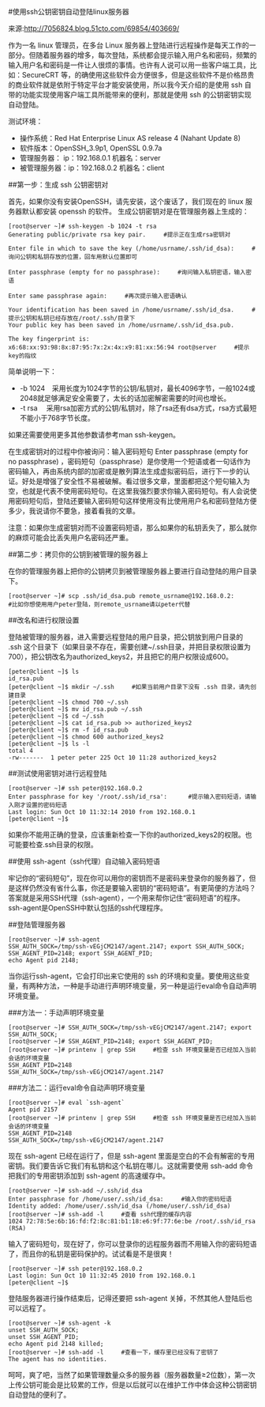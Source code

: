 #使用ssh公钥密钥自动登陆linux服务器

来源:http://7056824.blog.51cto.com/69854/403669/

作为一名 linux 管理员，在多台 Linux 服务器上登陆进行远程操作是每天工作的一部分。但随着服务器的增多，每次登陆，系统都会提示输入用户名和密码，频繁的输入用户名和密码是一件让人很烦的事情。也许有人说可以用一些客户端工具，比如：SecureCRT 等，的确使用这些软件会方便很多，但是这些软件不是价格昂贵的商业软件就是依附于特定平台才能安装使用，所以我今天介绍的是使用 ssh 自带的功能实现使用客户端工具所能带来的便利，那就是使用 ssh 的公钥密钥实现自动登陆。

测试环境：

- 操作系统：Red Hat Enterprise Linux AS release 4 (Nahant Update 8)
- 软件版本：OpenSSH_3.9p1, OpenSSL 0.9.7a
- 管理服务器：    ip：192.168.0.1    机器名：server
- 被管理服务器：ip：192.168.0.2    机器名：client

##第一步：生成 ssh 公钥密钥对

首先，如果你没有安装OpenSSH，请先安装，这个废话了，我们现在的 linux 服务器默认都安装 openssh 的软件。
生成公钥密钥对是在管理服务器上生成的：

    [root@server ~]# ssh-keygen -b 1024 -t rsa
    Generating public/private rsa key pair.     #提示正在生成rsa密钥对

    Enter file in which to save the key (/home/usrname/.ssh/id_dsa):     #询问公钥和私钥存放的位置，回车用默认位置即可

    Enter passphrase (empty for no passphrase):     #询问输入私钥密语，输入密语

    Enter same passphrase again:     #再次提示输入密语确认

    Your identification has been saved in /home/usrname/.ssh/id_dsa.     #提示公钥和私钥已经存放在/root/.ssh/目录下
    Your public key has been saved in /home/usrname/.ssh/id_dsa.pub.

    The key fingerprint is:
    x6:68:xx:93:98:8x:87:95:7x:2x:4x:x9:81:xx:56:94 root@server     #提示key的指纹 
 

简单说明一下：

- -b 1024　采用长度为1024字节的公钥/私钥对，最长4096字节，一般1024或2048就足够满足安全需要了，太长的话加密解密需要的时间也增长。
- -t rsa　 采用rsa加密方式的公钥/私钥对，除了rsa还有dsa方式，rsa方式最短不能小于768字节长度。

如果还需要使用更多其他参数请参考man ssh-keygen。

在生成密钥对的过程中你被询问：输入密码短句 Enter passphrase (empty for no passphrase) ，密码短句（passphrase）是你使用一个短语或者一句话作为密码输入，再由系统内部的加密或是散列算法生成虚拟密码后，进行下一步的认证。好处是增强了安全性不易被破解。看过很多文章，里面都把这个短句输入为空，也就是代表不使用密码短句。在这里我强烈要求你输入密码短句。有人会说使用密码短句后，登陆还要输入密码短句这样使用没有比使用用户名和密码登陆方便多少，我说请你不要急，接着看我的文章。

注意：如果你生成密钥对而不设置密码短语，那么如果你的私钥丢失了，那么就你的麻烦可能会比丢失用户名密码还严重。

##第二步：拷贝你的公钥到被管理的服务器上

在你的管理服务器上把你的公钥拷贝到被管理服务器上要进行自动登陆的用户目录下。

    [root@server ~]# scp .ssh/id_dsa.pub remote_usrname@192.168.0.2:      #比如你想使用用户peter登陆，则remote_usrname请以peter代替 
 

##改名和进行权限设置

登陆被管理的服务器，进入需要远程登陆的用户目录，把公钥放到用户目录的 .ssh 这个目录下（如果目录不存在，需要创建~/.ssh目录，并把目录权限设置为700），把公钥改名为authorized_keys2，并且把它的用户权限设成600。

    [peter@client ~]$ ls
    id_rsa.pub
    [peter@client ~]$ mkdir ~/.ssh     #如果当前用户目录下没有 .ssh 目录，请先创建目录
    [peter@client ~]$ chmod 700 ~/.ssh
    [peter@client ~]$ mv id_rsa.pub ~/.ssh
    [peter@client ~]$ cd ~/.ssh
    [peter@client ~]$ cat id_rsa.pub >> authorized_keys2
    [peter@client ~]$ rm -f id_rsa.pub
    [peter@client ~]$ chmod 600 authorized_keys2
    [peter@client ~]$ ls -l
    total 4
    -rw-------  1 peter peter 225 Oct 10 11:28 authorized_keys2 

##测试使用密钥对进行远程登陆

    [root@server ~]# ssh peter@192.168.0.2
    Enter passphrase for key '/root/.ssh/id_rsa':      #提示输入密码短语，请输入刚才设置的密码短语
    Last login: Sun Oct 10 11:32:14 2010 from 192.168.0.1
    [peter@client ~]$ 
 
如果你不能用正确的登录，应该重新检查一下你的authorized_keys2的权限。也可能要检查.ssh目录的权限。

##使用 ssh-agent（ssh代理）自动输入密码短语

牢记你的“密码短句”，现在你可以用你的密钥而不是密码来登录你的服务器了，但是这样仍然没有省什么事，你还是要输入密钥的“密码短语”。有更简便的方法吗？答案就是采用SSH代理（ssh-agent），一个用来帮你记住“密码短语”的程序。 ssh-agent是OpenSSH中默认包括的ssh代理程序。

##登陆管理服务器

    [root@server ~]# ssh-agent
    SSH_AUTH_SOCK=/tmp/ssh-vEGjCM2147/agent.2147; export SSH_AUTH_SOCK;
    SSH_AGENT_PID=2148; export SSH_AGENT_PID;
    echo Agent pid 2148; 
 
当你运行ssh-agent，它会打印出来它使用的 ssh 的环境和变量。要使用这些变量，有两种方法，一种是手动进行声明环境变量，另一种是运行eval命令自动声明环境变量。

###方法一：手动声明环境变量

    [root@server ~]# SSH_AUTH_SOCK=/tmp/ssh-vEGjCM2147/agent.2147; export SSH_AUTH_SOCK;
    [root@server ~]# SSH_AGENT_PID=2148; export SSH_AGENT_PID;
    [root@server ~]# printenv | grep SSH     #检查 ssh 环境变量是否已经加入当前会话的环境变量
    SSH_AGENT_PID=2148
    SSH_AUTH_SOCK=/tmp/ssh-vEGjCM2147/agent.2147
 
###方法二：运行eval命令自动声明环境变量

    [root@server ~]# eval `ssh-agent`
    Agent pid 2157
    [root@server ~]# printenv | grep SSH     #检查 ssh 环境变量是否已经加入当前会话的环境变量
    SSH_AGENT_PID=2148
    SSH_AUTH_SOCK=/tmp/ssh-vEGjCM2147/agent.2147 
 
现在 ssh-agent 已经在运行了，但是 ssh-agent 里面是空白的不会有解密的专用密钥。我们要告诉它我们有私钥和这个私钥在哪儿。这就需要使用 ssh-add 命令把我们的专用密钥添加到 ssh-agent 的高速缓存中。

    [root@server ~]# ssh-add ~/.ssh/id_dsa
    Enter passphrase for /home/user/.ssh/id_dsa:     #输入你的密码短语
    Identity added: /home/user/.ssh/id_dsa (/home/user/.ssh/id_dsa) 
    [root@server ~]# ssh-add -l     #查看 ssh代理的缓存内容
    1024 72:78:5e:6b:16:fd:f2:8c:81:b1:18:e6:9f:77:6e:be /root/.ssh/id_rsa (RSA)

输入了密码短句，现在好了，你可以登录你的远程服务器而不用输入你的密码短语了，而且你的私钥是密码保护的。试试看是不是很爽！

    [root@server ~]# ssh peter@192.168.0.2
    Last login: Sun Oct 10 11:32:45 2010 from 192.168.0.1
    [peter@client ~]$ 
 
登陆服务器进行操作结束后，记得还要把 ssh-agent 关掉，不然其他人登陆后也可以远程了。

    [root@server ~]# ssh-agent -k
    unset SSH_AUTH_SOCK;
    unset SSH_AGENT_PID;
    echo Agent pid 2148 killed;
    [root@server ~]# ssh-add -l     #查看一下，缓存里已经没有了密钥了
    The agent has no identities. 
 
呵呵，爽了吧，当然了如果管理数量众多的服务器（服务器数量≥2位数），第一次上传公钥可能会是比较累的工作，但是以后就可以在维护工作中体会这种公钥密钥自动登陆的便利了。
